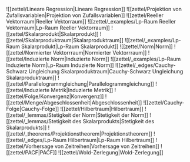 ![[zettel/Lineare Regression|Lineare Regression]]
![[zettel/Projektion von Zufallsvariablen|Projektion von Zufallsvariablen]]
![[zettel/Reeller Vektorraum|Reeller Vektorraum]]
![[zettel/_examples/Lp-Raum Reeller Vektorraum|Lp-Raum Reeller Vektorraum]]
![[zettel/Skalarprodukt|Skalarprodukt]]
![[zettel/Skalarproduktraum|Skalarproduktraum]]
![[zettel/_examples/Lp-Raum Skalarprodukt|Lp-Raum Skalarprodukt]]
![[zettel/Norm|Norm]]
![[zettel/Normierter Vektorrraum|Normierter Vektorrraum]]
![[zettel/Induzierte Norm|Induzierte Norm]]
![[zettel/_examples/Lp-Raum Induzierte Norm|Lp-Raum Induzierte Norm]]
![[zettel/_edges/Cauchy-Schwarz Ungleichung Skalarproduktraum|Cauchy-Schwarz Ungleichung Skalarproduktraum]]
![[zettel/Parallelogrammgleichung|Parallelogrammgleichung]]
![[zettel/Induzierte Metrik|Induzierte Metrik]]
![[zettel/Folge/Konvergenz|Konvergenz]]
![[zettel/Menge/Abgeschlossenheit|Abgeschlossenheit]]
![[zettel/Cauchy-Folge|Cauchy-Folge]]
![[zettel/Hilbertraum|Hilbertraum]]
![[zettel/_lemmas/Stetigkeit der Norm|Stetigkeit der Norm]]
![[zettel/_lemmas/Stetigkeit des Skalarprodukts|Stetigkeit des Skalarprodukts]]
![[zettel/_theorems/Projektionstheorem|Projektionstheorem]]
![[zettel/_edges/Lp-Raum Hilbertraum|Lp-Raum Hilbertraum]]
![[zettel/Vorhersage von Zeitreihen|Vorhersage von Zeitreihen]]
![[zettel/PACF|PACF]]
![[zettel/Wold-Zerlegung|Wold-Zerlegung]]